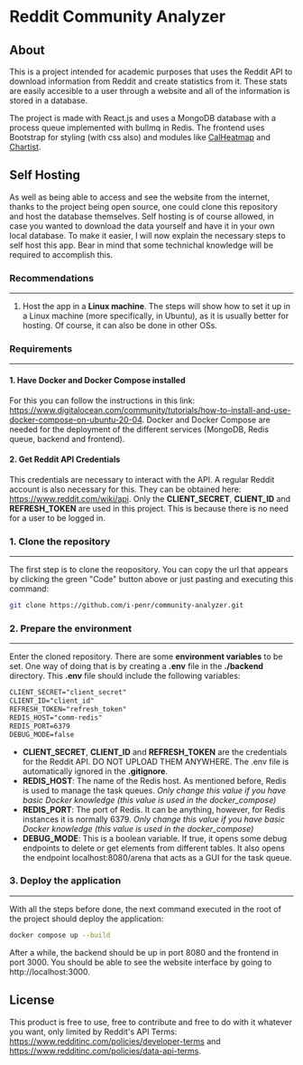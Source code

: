 # Reddit Community Analyzer

## About
This is a project intended for academic purposes that uses the Reddit API to download information from Reddit and create statistics from it. These stats are easily accesible to a user through a website and all of the information is stored in a database.

The project is made with React.js and uses a MongoDB database with a process queue implemented with bullmq in Redis. The frontend uses Bootstrap for styling (with css also) and modules like [CalHeatmap](https://cal-heatmap.com/) and [Chartist](https://gionkunz.github.io/chartist-js/).

## Self Hosting
As well as being able to access and see the website from the internet, thanks to the project being open source, one could clone this repository and host the database themselves. Self hosting is of course allowed, in case you wanted to download the data yourself and have it in your own local database. To make it easier, I will now explain the necessary steps to self host this app. Bear in mind that some technichal knowledge will be required to accomplish this.

### Recommendations
---
1. Host the app in a **Linux machine**. The steps will show how to set it up in a Linux machine (more specifically, in Ubuntu), as it is usually better for hosting. Of course, it can also be done in other OSs.

### Requirements
---
#### 1. Have Docker and Docker Compose installed
For this you can follow the instructions in this link: https://www.digitalocean.com/community/tutorials/how-to-install-and-use-docker-compose-on-ubuntu-20-04. Docker and Docker Compose are needed for the deployment of the different services (MongoDB, Redis queue, backend and frontend). 
#### 2. Get Reddit API Credentials
This credentials are necessary to interact with the API. A regular Reddit account is also necessary for this. They can be obtained here: https://www.reddit.com/wiki/api. Only the **CLIENT_SECRET**, **CLIENT_ID** and **REFRESH_TOKEN** are used in this project. This is because there is no need for a user to be logged in.

### 1. Clone the repository
---
The first step is to clone the reopository. You can copy the url that appears by clicking the green "Code" button above or just pasting and executing this command:
```bash
git clone https://github.com/i-penr/community-analyzer.git
```

### 2. Prepare the environment
---
Enter the cloned repository. There are some **environment variables** to be set. One way of doing that is by creating a **.env** file in the **./backend** directory. This **.env** file should include the following variables:
```txt
CLIENT_SECRET="client_secret"
CLIENT_ID="client_id"
REFRESH_TOKEN="refresh_token"
REDIS_HOST="comm-redis"
REDIS_PORT=6379
DEBUG_MODE=false
```
  - **CLIENT_SECRET**, **CLIENT_ID** and **REFRESH_TOKEN** are the credentials for the Reddit API. DO NOT UPLOAD THEM ANYWHERE. The .env file is automatically ignored in the **.gitignore**.
  - **REDIS_HOST**: The name of the Redis host. As mentioned before, Redis is used to manage the task queues. *Only change this value if you have basic Docker knowledge (this value is used in the docker_compose)*
  - **REDIS_PORT**: The port of Redis. It can be anything, however, for Redis instances it is normally 6379. *Only change this value if you have basic Docker knowledge (this value is used in the docker_compose)*
  - **DEBUG_MODE**: This is a boolean variable. If true, it opens some debug endpoints to delete or get elements from different tables. It also opens the endpoint localhost:8080/arena that acts as a GUI for the task queue.

### 3. Deploy the application
---
With all the steps before done, the next command executed in the root of the project should deploy the application:
```bash
docker compose up --build
```
After a while, the backend should be up in port 8080 and the frontend in port 3000. You should be able to see the website interface by going to http://localhost:3000.

## License
This product is free to use, free to contribute and free to do with it whatever you want, only limited by Reddit's API Terms: https://www.redditinc.com/policies/developer-terms and https://www.redditinc.com/policies/data-api-terms.

